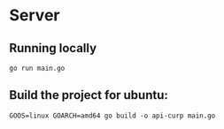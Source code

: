 # Server

## Running locally

```shell
go run main.go
```

## Build the project for ubuntu:

```shell
GOOS=linux GOARCH=amd64 go build -o api-curp main.go
```

